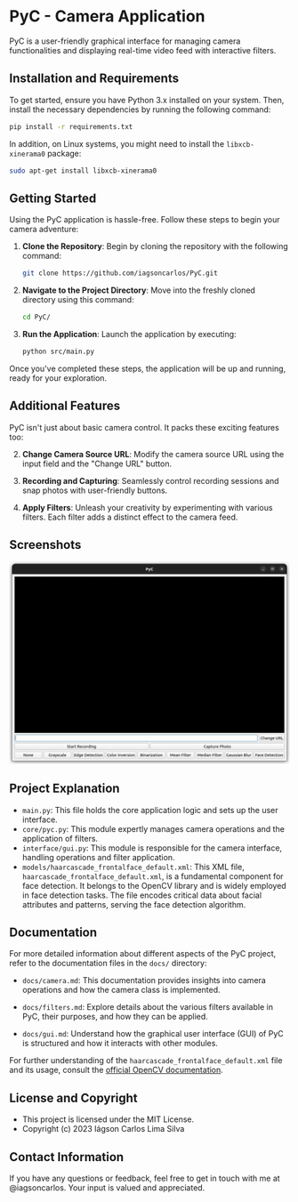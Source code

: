 # PyC - Camera Application

PyC is a user-friendly graphical interface for managing camera functionalities and displaying real-time video feed with interactive filters.

## Installation and Requirements

To get started, ensure you have Python 3.x installed on your system. Then, install the necessary dependencies by running the following command:

```sh
pip install -r requirements.txt
```

In addition, on Linux systems, you might need to install the `libxcb-xinerama0` package:

```sh
sudo apt-get install libxcb-xinerama0
```

## Getting Started

Using the PyC application is hassle-free. Follow these steps to begin your camera adventure:

1. **Clone the Repository**: Begin by cloning the repository with the following command:
   ```sh
   git clone https://github.com/iagsoncarlos/PyC.git
   ```

2. **Navigate to the Project Directory**: Move into the freshly cloned directory using this command:
   ```sh
   cd PyC/
   ```

3. **Run the Application**: Launch the application by executing:
   ```sh
   python src/main.py
   ```

Once you've completed these steps, the application will be up and running, ready for your exploration.

## Additional Features

PyC isn't just about basic camera control. It packs these exciting features too:

2. **Change Camera Source URL**: Modify the camera source URL using the input field and the "Change URL" button.

3. **Recording and Capturing**: Seamlessly control recording sessions and snap photos with user-friendly buttons.

4. **Apply Filters**: Unleash your creativity by experimenting with various filters. Each filter adds a distinct effect to the camera feed.

## Screenshots

![PyC Screenshot](src/assets/screenshot.png)

## Project Explanation

- `main.py`: This file holds the core application logic and sets up the user interface.
- `core/pyc.py`: This module expertly manages camera operations and the application of filters.
- `interface/gui.py`: This module is responsible for the camera interface, handling operations and filter application.
- `models/haarcascade_frontalface_default.xml`: This XML file, `haarcascade_frontalface_default.xml`, is a fundamental component for face detection. It belongs to the OpenCV library and is widely employed in face detection tasks. The file encodes critical data about facial attributes and patterns, serving the face detection algorithm.

## Documentation

For more detailed information about different aspects of the PyC project, refer to the documentation files in the `docs/` directory:

- `docs/camera.md`: This documentation provides insights into camera operations and how the camera class is implemented.

- `docs/filters.md`: Explore details about the various filters available in PyC, their purposes, and how they can be applied.

- `docs/gui.md`: Understand how the graphical user interface (GUI) of PyC is structured and how it interacts with other modules.

For further understanding of the `haarcascade_frontalface_default.xml` file and its usage, consult the [official OpenCV documentation](https://github.com/opencv/opencv/blob/master/data/haarcascades/haarcascade_frontalface_default.xml).

## License and Copyright

- This project is licensed under the MIT License.
- Copyright (c) 2023 Iágson Carlos Lima Silva

## Contact Information

If you have any questions or feedback, feel free to get in touch with me at @iagsoncarlos. Your input is valued and appreciated.
